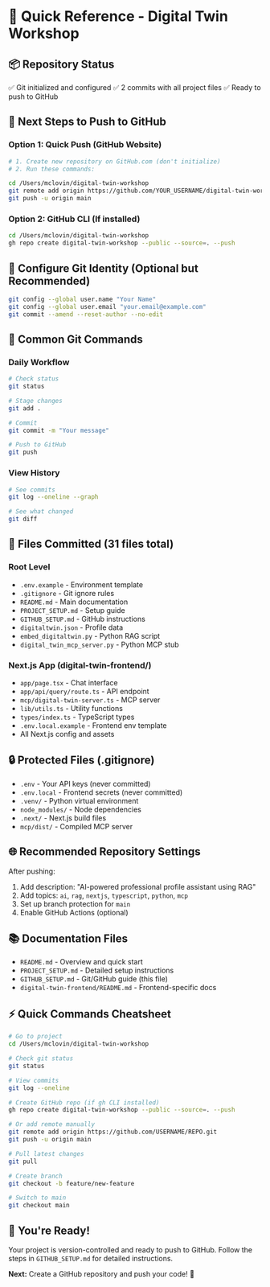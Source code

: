 # 🚀 Quick Reference - Digital Twin Workshop

## 📦 Repository Status
✅ Git initialized and configured
✅ 2 commits with all project files
✅ Ready to push to GitHub

## 🎯 Next Steps to Push to GitHub

### Option 1: Quick Push (GitHub Website)
```bash
# 1. Create new repository on GitHub.com (don't initialize)
# 2. Run these commands:

cd /Users/mclovin/digital-twin-workshop
git remote add origin https://github.com/YOUR_USERNAME/digital-twin-workshop.git
git push -u origin main
```

### Option 2: GitHub CLI (If installed)
```bash
cd /Users/mclovin/digital-twin-workshop
gh repo create digital-twin-workshop --public --source=. --push
```

## 🔑 Configure Git Identity (Optional but Recommended)
```bash
git config --global user.name "Your Name"
git config --global user.email "your.email@example.com"
git commit --amend --reset-author --no-edit
```

## 📝 Common Git Commands

### Daily Workflow
```bash
# Check status
git status

# Stage changes
git add .

# Commit
git commit -m "Your message"

# Push to GitHub
git push
```

### View History
```bash
# See commits
git log --oneline --graph

# See what changed
git diff
```

## 📁 Files Committed (31 files total)

### Root Level
- `.env.example` - Environment template
- `.gitignore` - Git ignore rules
- `README.md` - Main documentation
- `PROJECT_SETUP.md` - Setup guide
- `GITHUB_SETUP.md` - GitHub instructions
- `digitaltwin.json` - Profile data
- `embed_digitaltwin.py` - Python RAG script
- `digital_twin_mcp_server.py` - Python MCP stub

### Next.js App (digital-twin-frontend/)
- `app/page.tsx` - Chat interface
- `app/api/query/route.ts` - API endpoint
- `mcp/digital-twin-server.ts` - MCP server
- `lib/utils.ts` - Utility functions
- `types/index.ts` - TypeScript types
- `.env.local.example` - Frontend env template
- All Next.js config and assets

## 🔒 Protected Files (.gitignore)
- `.env` - Your API keys (never committed)
- `.env.local` - Frontend secrets (never committed)
- `.venv/` - Python virtual environment
- `node_modules/` - Node dependencies
- `.next/` - Next.js build files
- `mcp/dist/` - Compiled MCP server

## 🌐 Recommended Repository Settings

After pushing:
1. Add description: "AI-powered professional profile assistant using RAG"
2. Add topics: `ai`, `rag`, `nextjs`, `typescript`, `python`, `mcp`
3. Set up branch protection for `main`
4. Enable GitHub Actions (optional)

## 📚 Documentation Files
- `README.md` - Overview and quick start
- `PROJECT_SETUP.md` - Detailed setup instructions
- `GITHUB_SETUP.md` - Git/GitHub guide (this file)
- `digital-twin-frontend/README.md` - Frontend-specific docs

## ⚡ Quick Commands Cheatsheet

```bash
# Go to project
cd /Users/mclovin/digital-twin-workshop

# Check git status
git status

# View commits
git log --oneline

# Create GitHub repo (if gh CLI installed)
gh repo create digital-twin-workshop --public --source=. --push

# Or add remote manually
git remote add origin https://github.com/USERNAME/REPO.git
git push -u origin main

# Pull latest changes
git pull

# Create branch
git checkout -b feature/new-feature

# Switch to main
git checkout main
```

## 🎉 You're Ready!

Your project is version-controlled and ready to push to GitHub. Follow the steps in `GITHUB_SETUP.md` for detailed instructions.

**Next:** Create a GitHub repository and push your code! 🚀
